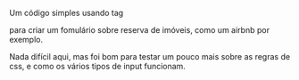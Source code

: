 Um código simples usando tag <form> para criar um fomulário sobre reserva de imóveis, como um airbnb por exemplo.

Nada difícil aqui, mas foi bom para testar um pouco mais sobre as regras de css, e como os vários tipos de input funcionam.
